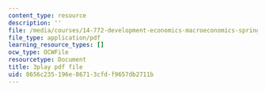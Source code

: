 ```yaml
---
content_type: resource
description: ''
file: /media/courses/14-772-development-economics-macroeconomics-spring-2013/8656c235196e86713cfdf9657db2711b_MR_Dwrf9yII.pdf
file_type: application/pdf
learning_resource_types: []
ocw_type: OCWFile
resourcetype: Document
title: 3play pdf file
uid: 8656c235-196e-8671-3cfd-f9657db2711b
---
```

